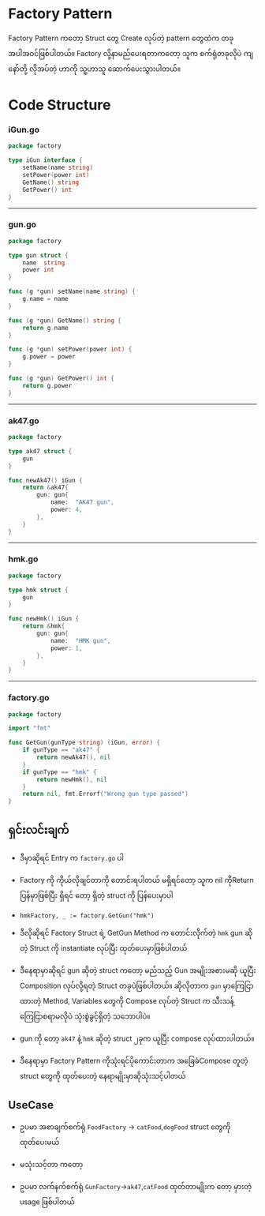 # Factory Pattern

 Factory Pattern ကတော့ Struct တွေ Create လုပ်တဲ့ pattern တွေထဲက တခုအပါအဝင်ဖြစ်ပါတယ်။ Factory လို့နာမည်ပေးရတာကတော့ သူက စက်ရုံတခုလိုပဲ ကျနော်တို့ လိုအပ်တဲ့ ဟာကို သူ့ဟာသူ ဆောက်ပေးသွားပါတယ်။

# Code Structure

### **iGun.go**

```go
package factory

type iGun interface {
	setName(name string)
	setPower(power int)
	GetName() string
	GetPower() int
}

```
---
### **gun.go**

```go
package factory

type gun struct {
	name  string
	power int
}

func (g *gun) setName(name string) {
	g.name = name
}

func (g *gun) GetName() string {
	return g.name
}

func (g *gun) setPower(power int) {
	g.power = power
}

func (g *gun) GetPower() int {
	return g.power
}


```
---
### **ak47.go**

```go
package factory

type ak47 struct {
	gun
}

func newAk47() iGun {
	return &ak47{
		gun: gun{
			name:  "AK47 gun",
			power: 4,
		},
	}
}


```
---
### **hmk.go**

```go
package factory

type hmk struct {
	gun
}

func newHmk() iGun {
	return &hmk{
		gun: gun{
			name:  "HMK gun",
			power: 1,
		},
	}
}

```
---
### **factory.go**

```go
package factory

import "fmt"

func GetGun(gunType string) (iGun, error) {
	if gunType == "ak47" {
		return newAk47(), nil
	}
	if gunType == "hmk" {
		return newHmk(), nil
	}
	return nil, fmt.Errorf("Wrong gun type passed")
}


```


## ရှင်းလင်းချက်

- ဒီမှာဆိုရင် Entry က `factory.go` ပါ 

- Factory ကို ကိုယ်လိုချင်တာကို တောင်းရပါတယ် မရှိရင်တော့ သူက nil ကိုReturn ပြန်မှာဖြစ်ပြီး ရှိရင် တော့ ရှိတဲ့ struct ကို ပြန်ပေးမှာပါ

- `hmkFactory, _ := factory.GetGun("hmk")`

- ဒီလိုဆိုရင် Factory Struct ရဲ့ GetGun Method က တောင်းလိုက်တဲ့ `hmk` gun ဆိုတဲ့ Struct ကို instantiate လုပ်ပြီး ထုတ်ပေးမှာဖြစ်ပါတယ်

- ဒီနေရာမှာဆိုရင် gun ဆိုတဲ့ struct ကတော့ မည်သည့် Gun အမျိုးအစားမဆို ယူပြီး Composition လုပ်လို့ရတဲ့ Struct တခုပဲဖြစ်ပါတယ်။ ဆိုလိုတာက `gun` မှာကြေငြာထားတဲ့ Method, Variables တွေကို Compose လုပ်တဲ့ Struct က သီးသန့်ကြေငြာစရာမလိုပဲ သုံးစွဲခွင့်ရှိတဲ့ သဘောပါပဲ။

- gun ကို တော့ `ak47` နဲ့ `hmk` ဆိုတဲ့ struct ၂ခုက ယူပြီး compose လုပ်ထားပါတယ်။

- ဒီနေရာမှာ Factory Pattern ကိုသုံးရင်ပိုကောင်းတာက အခြေခံCompose တူတဲ့ struct တွေကို ထုတ်ပေးတဲ့ နေရာမျိုးမှာဆိုသုံးသင့်ပါတယ်

## UseCase
- ဥပမာ အစာချက်စက်ရုံ `FoodFactory` -> `catFood`,`dogFood` struct တွေကို ထုတ်ပေးမယ် 

- မသုံးသင့်တာ ကတော့

- ဥပမာ လက်နက်စက်ရုံ `GunFactory`->`ak47`,`catFood` ထုတ်တာမျိုးက တော့ မှားတဲ့ usage ဖြစ်ပါတယ်


